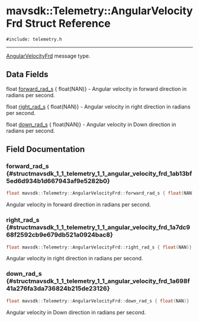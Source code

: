 # mavsdk::Telemetry::AngularVelocityFrd Struct Reference
`#include: telemetry.h`

----


[AngularVelocityFrd](structmavsdk_1_1_telemetry_1_1_angular_velocity_frd.md) message type. 


## Data Fields


float [forward_rad_s](#structmavsdk_1_1_telemetry_1_1_angular_velocity_frd_1ab13bf5ed6d934b1d667943af9e5282b0) { float(NAN)} - Angular velocity in forward direction in radians per second.

float [right_rad_s](#structmavsdk_1_1_telemetry_1_1_angular_velocity_frd_1a7dc968f2592cb9e679db521a0924bac8) { float(NAN)} - Angular velocity in right direction in radians per second.

float [down_rad_s](#structmavsdk_1_1_telemetry_1_1_angular_velocity_frd_1a698f41a276fa3da736824b215de23126) { float(NAN)} - Angular velocity in Down direction in radians per second.


## Field Documentation


### forward_rad_s {#structmavsdk_1_1_telemetry_1_1_angular_velocity_frd_1ab13bf5ed6d934b1d667943af9e5282b0}

```cpp
float mavsdk::Telemetry::AngularVelocityFrd::forward_rad_s { float(NAN)}
```


Angular velocity in forward direction in radians per second.


### right_rad_s {#structmavsdk_1_1_telemetry_1_1_angular_velocity_frd_1a7dc968f2592cb9e679db521a0924bac8}

```cpp
float mavsdk::Telemetry::AngularVelocityFrd::right_rad_s { float(NAN)}
```


Angular velocity in right direction in radians per second.


### down_rad_s {#structmavsdk_1_1_telemetry_1_1_angular_velocity_frd_1a698f41a276fa3da736824b215de23126}

```cpp
float mavsdk::Telemetry::AngularVelocityFrd::down_rad_s { float(NAN)}
```


Angular velocity in Down direction in radians per second.

